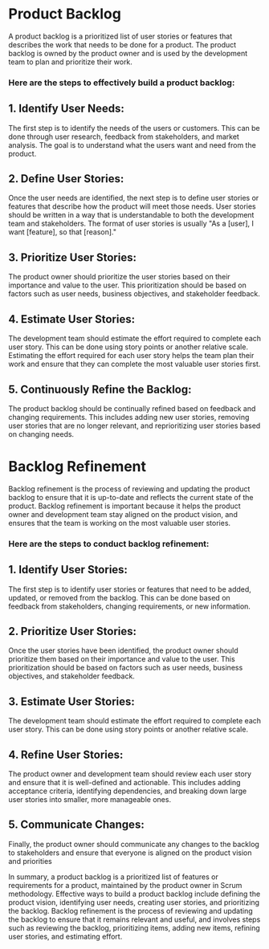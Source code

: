 # Product Backlog
   A product backlog is a prioritized list of user stories or features that describes the work that needs to be done for a product. The product backlog is owned by the product owner and is used by the development team to plan and prioritize their work.

### Here are the steps to effectively build a product backlog:

## 1. Identify User Needs:
 The first step is to identify the needs of the users or customers. This can be done through user research, feedback from stakeholders, and market analysis. The goal is to understand what the users want and need from the product.

## 2. Define User Stories:
 Once the user needs are identified, the next step is to define user stories or features that describe how the product will meet those needs. User stories should be written in a way that is understandable to both the development team and stakeholders. The format of user stories is usually "As a [user], I want [feature], so that [reason]."

## 3. Prioritize User Stories: 
The product owner should prioritize the user stories based on their importance and value to the user. This prioritization should be based on factors such as user needs, business objectives, and stakeholder feedback.

## 4. Estimate User Stories: 
The development team should estimate the effort required to complete each user story. This can be done using story points or another relative scale. Estimating the effort required for each user story helps the team plan their work and ensure that they can complete the most valuable user stories first.

## 5. Continuously Refine the Backlog:
 The product backlog should be continually refined based on feedback and changing requirements. This includes adding new user stories, removing user stories that are no longer relevant, and reprioritizing user stories based on changing needs.

# Backlog Refinement
Backlog refinement is the process of reviewing and updating the product backlog to ensure that it is up-to-date and reflects the current state of the product. Backlog refinement is important because it helps the product owner and development team stay aligned on the product vision, and ensures that the team is working on the most valuable user stories.

### Here are the steps to conduct backlog refinement:

## 1. Identify User Stories: 
The first step is to identify user stories or features that need to be added, updated, or removed from the backlog. This can be done based on feedback from stakeholders, changing requirements, or new information.

## 2. Prioritize User Stories: 
Once the user stories have been identified, the product owner should prioritize them based on their importance and value to the user. This prioritization should be based on factors such as user needs, business objectives, and stakeholder feedback.

## 3. Estimate User Stories:
 The development team should estimate the effort required to complete each user story. This can be done using story points or another relative scale.

## 4. Refine User Stories: 
The product owner and development team should review each user story and ensure that it is well-defined and actionable. This includes adding acceptance criteria, identifying dependencies, and breaking down large user stories into smaller, more manageable ones.

## 5. Communicate Changes:
Finally, the product owner should communicate any changes to the backlog to stakeholders and ensure that everyone is aligned on the product vision and priorities


   In summary, a product backlog is a prioritized list of features or requirements for a product, maintained by the product owner in Scrum methodology. Effective ways to build a product backlog include defining the product vision, identifying user needs, creating user stories, and prioritizing the backlog. Backlog refinement is the process of reviewing and updating the backlog to ensure that it remains relevant and useful, and involves steps such as reviewing the backlog, prioritizing items, adding new items, refining user stories, and estimating effort.
